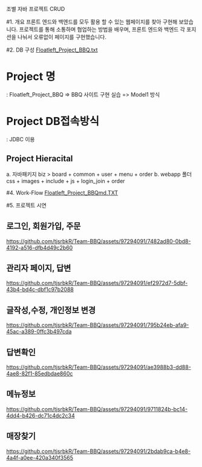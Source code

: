 조별 자바 프로젝트 CRUD

#1. 개요
프론트 엔드와 백엔드를 모두 활용 할 수 있는 웹페이지를 찾아 구현해 보았습니다.
프로젝트를 통해 소통하며 협업하는 방법을 배우며, 프론트 엔드와 백엔드 각 포지션을 나눠서 오류없이 페이지를 구현했습니다.

#2. DB 구성
[Floatleft_Project_BBQ.txt](https://github.com/tjsrbkR/Team-BBQ/files/11876879/Floatleft_Project_BBQ.txt)

# Project 명
  : Floatleft_Project_BBQ
   => BBQ 사이트 구현 실습
   => Model1 방식
   
# Project DB접속방식
  : JDBC 이용
  
## Project Hieracital
a. 자바패키지
   biz > board + common + user + menu + order
b. webapp 폴더
   css + images + include + js + login_join + order

#4. Work-Flow
[Floatleft_Project_BBQmd.TXT](https://github.com/tjsrbkR/Team-BBQ/files/11876906/Floatleft_Project_BBQmd.TXT)


#5. 프로젝트 시연  

<h2>로그인, 회원가입, 주문</h2>

https://github.com/tjsrbkR/Team-BBQ/assets/97294091/7482ad80-0bd8-4192-a516-dfb4d49c2b60

<h2>관리자 페이지, 답변 </h2>

https://github.com/tjsrbkR/Team-BBQ/assets/97294091/ef2972d7-5dbf-43b4-bd4c-dbf1c97b2088

<h2>글작성,수정, 개인정보 변경</h2>

https://github.com/tjsrbkR/Team-BBQ/assets/97294091/795b24eb-afa9-45ac-a389-0ffc3b497cda

<h2>답변확인</h2>

https://github.com/tjsrbkR/Team-BBQ/assets/97294091/ae3988b3-dd88-4ae8-82f1-85edbdae860c

<h2>메뉴정보</h2>

https://github.com/tjsrbkR/Team-BBQ/assets/97294091/9711824b-bc14-4dd4-b426-dc71c4dc2c34

<h2>매장찾기</h2>

https://github.com/tjsrbkR/Team-BBQ/assets/97294091/2bdab9ca-b4e8-4a4f-a0ee-420a340f3565
